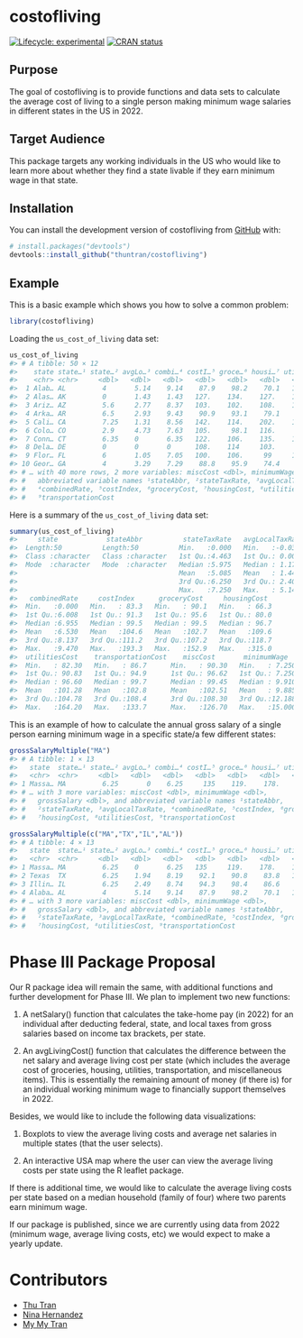 
<!-- README.md is generated from README.Rmd. Please edit that file -->

# costofliving

<!-- badges: start -->

[![Lifecycle:
experimental](https://img.shields.io/badge/lifecycle-experimental-orange.svg)](https://lifecycle.r-lib.org/articles/stages.html#experimental)
[![CRAN
status](https://www.r-pkg.org/badges/version/myspotify)](https://CRAN.R-project.org/package=costofliving)
<!-- badges: end -->

## Purpose

The goal of costofliving is to provide functions and data sets to
calculate the average cost of living to a single person making minimum
wage salaries in different states in the US in 2022.

## Target Audience

This package targets any working individuals in the US who would like to
learn more about whether they find a state livable if they earn minimum
wage in that state.

## Installation

You can install the development version of costofliving from
[GitHub](https://github.com/) with:

``` r
# install.packages("devtools")
devtools::install_github("thuntran/costofliving")
```

## Example

This is a basic example which shows you how to solve a common problem:

``` r
library(costofliving)
```

Loading the `us_cost_of_living` data set:

``` r
us_cost_of_living
#> # A tibble: 50 × 12
#>    state state…¹ state…² avgLo…³ combi…⁴ costI…⁵ groce…⁶ housi…⁷ utili…⁸ trans…⁹
#>    <chr> <chr>     <dbl>   <dbl>   <dbl>   <dbl>   <dbl>   <dbl>   <dbl>   <dbl>
#>  1 Alab… AL         4       5.14    9.14    87.9    98.2    70.1   101.     92.7
#>  2 Alas… AK         0       1.43    1.43   127.    134.    127.    155.    110. 
#>  3 Ariz… AZ         5.6     2.77    8.37   103.    102.    108.    105.     98.8
#>  4 Arka… AR         6.5     2.93    9.43    90.9    93.1    79.1    92.3    92.3
#>  5 Cali… CA         7.25    1.31    8.56   142.    114.    202.    124.    132. 
#>  6 Colo… CO         2.9     4.73    7.63   105.     98.1   116.     88.4   106. 
#>  7 Conn… CT         6.35    0       6.35   122.    106.    135.    132.    111. 
#>  8 Dela… DE         0       0       0      108.    114     103.     96.5   113  
#>  9 Flor… FL         6       1.05    7.05   100.    106.     99     105.     98.8
#> 10 Geor… GA         4       3.29    7.29    88.8    95.9    74.4    90.5    92.6
#> # … with 40 more rows, 2 more variables: miscCost <dbl>, minimumWage <dbl>, and
#> #   abbreviated variable names ¹​stateAbbr, ²​stateTaxRate, ³​avgLocalTaxRate,
#> #   ⁴​combinedRate, ⁵​costIndex, ⁶​groceryCost, ⁷​housingCost, ⁸​utilitiesCost,
#> #   ⁹​transportationCost
```

Here is a summary of the `us_cost_of_living` data set:

``` r
summary(us_cost_of_living)
#>     state            stateAbbr          stateTaxRate   avgLocalTaxRate  
#>  Length:50          Length:50          Min.   :0.000   Min.   :-0.0300  
#>  Class :character   Class :character   1st Qu.:4.463   1st Qu.: 0.0075  
#>  Mode  :character   Mode  :character   Median :5.975   Median : 1.1700  
#>                                        Mean   :5.085   Mean   : 1.4450  
#>                                        3rd Qu.:6.250   3rd Qu.: 2.4075  
#>                                        Max.   :7.250   Max.   : 5.1400  
#>   combinedRate     costIndex      groceryCost     housingCost   
#>  Min.   :0.000   Min.   : 83.3   Min.   : 90.1   Min.   : 66.3  
#>  1st Qu.:6.008   1st Qu.: 91.3   1st Qu.: 95.6   1st Qu.: 80.0  
#>  Median :6.955   Median : 99.5   Median : 99.5   Median : 96.7  
#>  Mean   :6.530   Mean   :104.6   Mean   :102.7   Mean   :109.6  
#>  3rd Qu.:8.137   3rd Qu.:111.2   3rd Qu.:107.2   3rd Qu.:118.7  
#>  Max.   :9.470   Max.   :193.3   Max.   :152.9   Max.   :315.0  
#>  utilitiesCost    transportationCost    miscCost       minimumWage    
#>  Min.   : 82.30   Min.   : 86.7      Min.   : 90.30   Min.   : 7.250  
#>  1st Qu.: 90.83   1st Qu.: 94.9      1st Qu.: 96.62   1st Qu.: 7.250  
#>  Median : 96.60   Median : 99.7      Median : 99.45   Median : 9.910  
#>  Mean   :101.28   Mean   :102.8      Mean   :102.51   Mean   : 9.885  
#>  3rd Qu.:104.78   3rd Qu.:108.4      3rd Qu.:108.30   3rd Qu.:12.188  
#>  Max.   :164.20   Max.   :133.7      Max.   :126.70   Max.   :15.000
```

This is an example of how to calculate the annual gross salary of a
single person earning minimum wage in a specific state/a few different
states:

``` r
grossSalaryMultiple("MA")
#> # A tibble: 1 × 13
#>   state  state…¹ state…² avgLo…³ combi…⁴ costI…⁵ groce…⁶ housi…⁷ utili…⁸ trans…⁹
#>   <chr>  <chr>     <dbl>   <dbl>   <dbl>   <dbl>   <dbl>   <dbl>   <dbl>   <dbl>
#> 1 Massa… MA         6.25       0    6.25     135    119.    178.    111.    111.
#> # … with 3 more variables: miscCost <dbl>, minimumWage <dbl>,
#> #   grossSalary <dbl>, and abbreviated variable names ¹​stateAbbr,
#> #   ²​stateTaxRate, ³​avgLocalTaxRate, ⁴​combinedRate, ⁵​costIndex, ⁶​groceryCost,
#> #   ⁷​housingCost, ⁸​utilitiesCost, ⁹​transportationCost
```

``` r
grossSalaryMultiple(c("MA","TX","IL","AL"))
#> # A tibble: 4 × 13
#>   state  state…¹ state…² avgLo…³ combi…⁴ costI…⁵ groce…⁶ housi…⁷ utili…⁸ trans…⁹
#>   <chr>  <chr>     <dbl>   <dbl>   <dbl>   <dbl>   <dbl>   <dbl>   <dbl>   <dbl>
#> 1 Massa… MA         6.25    0       6.25   135     119.    178.    111.    111. 
#> 2 Texas  TX         6.25    1.94    8.19    92.1    90.8    83.8   103.     94.1
#> 3 Illin… IL         6.25    2.49    8.74    94.3    98.4    86.6    96.5   106. 
#> 4 Alaba… AL         4       5.14    9.14    87.9    98.2    70.1   101.     92.7
#> # … with 3 more variables: miscCost <dbl>, minimumWage <dbl>,
#> #   grossSalary <dbl>, and abbreviated variable names ¹​stateAbbr,
#> #   ²​stateTaxRate, ³​avgLocalTaxRate, ⁴​combinedRate, ⁵​costIndex, ⁶​groceryCost,
#> #   ⁷​housingCost, ⁸​utilitiesCost, ⁹​transportationCost
```

# Phase III Package Proposal

Our R package idea will remain the same, with additional functions and
further development for Phase III. We plan to implement two new
functions:

1)  A netSalary() function that calculates the take-home pay (in 2022)
    for an individual after deducting federal, state, and local taxes
    from gross salaries based on income tax brackets, per state.

2)  An avgLivingCost() function that calculates the difference between
    the net salary and average living cost per state (which includes the
    average cost of groceries, housing, utilities, transportation, and
    miscellaneous items). This is essentially the remaining amount of
    money (if there is) for an individual working minimum wage to
    financially support themselves in 2022.

Besides, we would like to include the following data visualizations:

1)  Boxplots to view the average living costs and average net salaries
    in multiple states (that the user selects).

2)  An interactive USA map where the user can view the average living
    costs per state using the R leaflet package.

If there is additional time, we would like to calculate the average
living costs per state based on a median household (family of four)
where two parents earn minimum wage.

If our package is published, since we are currently using data from 2022
(minimum wage, average living costs, etc) we would expect to make a
yearly update.

# Contributors

-   [Thu Tran](https://github.com/thuntran)
-   [Nina Hernandez](http://github.com/nhernandez3)
-   [My My Tran](http://github.com/puppehmama)
